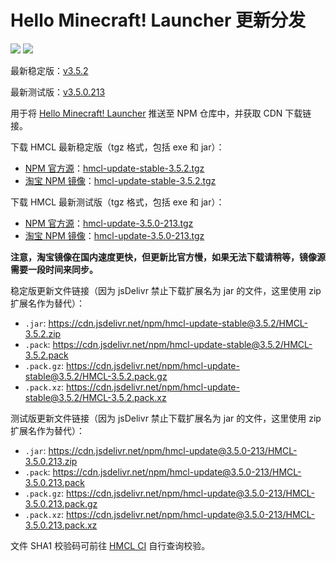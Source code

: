 # Hello Minecraft! Launcher 更新分发

[![](https://data.jsdelivr.com/v1/package/npm/hmcl-update-stable/badge)](https://www.jsdelivr.com/package/npm/hmcl-update-stable)
[![](https://data.jsdelivr.com/v1/package/npm/hmcl-update/badge)](https://www.jsdelivr.com/package/npm/hmcl-update)

最新稳定版：[v3.5.2](https://www.npmjs.com/package/hmcl-update-stable/v/3.5.2)

最新测试版：[v3.5.0.213](https://www.npmjs.com/package/hmcl-update/v/3.5.0-213)

用于将 [Hello Minecraft! Launcher](https://github.com/huanghongxun/HMCL) 推送至 NPM 仓库中，并获取 CDN 下载链接。

下载 HMCL 最新稳定版（tgz 格式，包括 exe 和 jar）：

* [NPM 官方源](https://www.npmjs.com/)：[hmcl-update-stable-3.5.2.tgz](https://registry.npmjs.org/hmcl-update-stable/-/hmcl-update-stable-3.5.2.tgz)
* [淘宝 NPM 镜像](https://npmmirror.com/)：[hmcl-update-stable-3.5.2.tgz](https://registry.npmjs.org/hmcl-update-stable/-/hmcl-update-stable-3.5.2.tgz)

下载 HMCL 最新测试版（tgz 格式，包括 exe 和 jar）：

* [NPM 官方源](https://www.npmjs.com/)：[hmcl-update-3.5.0-213.tgz](https://registry.npmjs.org/hmcl-update/-/hmcl-update-3.5.0-213.tgz)
* [淘宝 NPM 镜像](https://npmmirror.com/)：[hmcl-update-3.5.0-213.tgz](https://registry.npmjs.org/hmcl-update/-/hmcl-update-3.5.0-213.tgz)

**注意，淘宝镜像在国内速度更快，但更新比官方慢，如果无法下载请稍等，镜像源需要一段时间来同步。**

稳定版更新文件链接（因为 jsDelivr 禁止下载扩展名为 jar 的文件，这里使用 zip 扩展名作为替代）：

* `.jar`: https://cdn.jsdelivr.net/npm/hmcl-update-stable@3.5.2/HMCL-3.5.2.zip
* `.pack`: https://cdn.jsdelivr.net/npm/hmcl-update-stable@3.5.2/HMCL-3.5.2.pack
* `.pack.gz`: https://cdn.jsdelivr.net/npm/hmcl-update-stable@3.5.2/HMCL-3.5.2.pack.gz
* `.pack.xz`: https://cdn.jsdelivr.net/npm/hmcl-update-stable@3.5.2/HMCL-3.5.2.pack.xz

测试版更新文件链接（因为 jsDelivr 禁止下载扩展名为 jar 的文件，这里使用 zip 扩展名作为替代）：

* `.jar`: https://cdn.jsdelivr.net/npm/hmcl-update@3.5.0-213/HMCL-3.5.0.213.zip
* `.pack`: https://cdn.jsdelivr.net/npm/hmcl-update@3.5.0-213/HMCL-3.5.0.213.pack
* `.pack.gz`: https://cdn.jsdelivr.net/npm/hmcl-update@3.5.0-213/HMCL-3.5.0.213.pack.gz
* `.pack.xz`: https://cdn.jsdelivr.net/npm/hmcl-update@3.5.0-213/HMCL-3.5.0.213.pack.xz

文件 SHA1 校验码可前往 [HMCL CI](https://ci.huangyuhui.net/) 自行查询校验。

